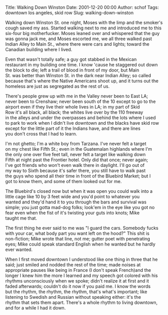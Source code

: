 Title: Walking Down Winston
Date: 2001-12-20 00:00
Author: schof
Tags: downtown los angeles, skid row
Slug: walking-down-winston

Walking down Winston St. one night, Moses with the limp and the smoker's  
cough saved my ass. Started walking next to me and introduced me to this  
six-four big motherfucker. Moses leaned over and whispered that the guy  
was gonna jack me, and Moses escorted me, we all three walked past  
Indian Alley to Main St., where there were cars and lights; toward the  
Canadian building where I lived.  
  
Even that wasn't totally safe; a guy got stabbed in the Mexican  
restaurant in my building one time. I know 'cause he staggered out down  
the block to die; left a trail of blood in front of my door, but Main  
St. was better than Winston St. in the dark near Indian Alley; so called  
because that's where the Native Americans shoot up, and it turns out the  
homeless are just as segregated as the rest of us.  
  
There's people grew up with me in the Valley never been to East LA;  
never been to Crenshaw; never been south of the 10 except to go to the  
airport even if they live their whole lives in LA; in my part of Skid  
Row it's all black, all black; the whites live over by the 110 freeway  
in the alleys and under the overpasses and behind the lots where I used  
to park to work when I didn't live downtown and the blacks have skid row  
except for the little part of it the Indians have, and there are lines  
you don't cross that I had to learn.  
  
I'm not ghetto; I'm a white boy from Tarzana. I've never felt a target  
on my chest like Fifth St.; even in the Guatemalan highlands where I'm  
the only one over five feet tall, never felt a target like walking down  
Fifth at night past the Frontier hotel. Only did that once; never again;  
I've got friends who won't even walk there in daylight. I'll go out of  
my way to Sixth because it's safer there, you still have to walk past  
the guys who spend all their time in front of the Bluebird Market; but I  
got to know them, and some of them looked out for me.  
  
The Bluebird's closed now but when it was open you could walk into a  
little cage like 10 by 3 feet wide and you'd point to whatever you  
wanted and they'd hand it to you through the bars and survival was  
simple; you just gotta mad-dog folks; look'em in the eye like you got no  
fear even when the fist of it's twisting your guts into knots; Mike  
taught me that.  
  
The first thing he ever said to me was "I guard the cars. Somebody fucks  
with your car, what body part you want left on the hood?" This shit is  
non-fiction; Mike wrote that line, not me; gutter poet with penetrating  
eyes; Mike could speak standard English when he wanted but he hardly  
ever wanted.  
  
When I first moved downtown I understood like one thing in three that he  
said; just smiled and nodded the rest of the time; made noises at  
appropriate pauses like being in France (I don't speak French)and the  
longer I knew him the more I learned and my speech got colored with his  
rhythms unconsciously when we spoke; didn't realize it at first and it  
faded afterwards; couldn't do it now if you paid me. I know the words  
but the rhythm, the rhythm, the rhythm, that's what's important; like  
listening to Swedish and Russian without speaking either: it's the  
rhythm that sets them apart. There's a whole rhythm to living downtown,  
and for a while I had it down.  
